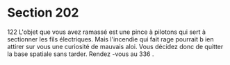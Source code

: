 # Section 202

122
L'objet que vous avez ramassé est une pince à pilotons qui sert à
sectionner les fils électriques. Mais l'incendie qui fait rage
pourrait b ien attirer sur vous une curiosité de mauvais aloi. Vous
décidez donc de quitter la base spatiale sans tarder. Rendez -vous
au 336 .